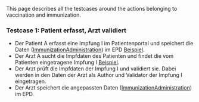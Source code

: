 This page describes all the testcases around the actions belonging to vaccination and immunization.

### Testcase 1: Patient erfasst, Arzt validiert

* Der Patient A erfasst eine Impfung I im Patientenportal und speichert die Daten ([ImmunizationAdministration](immunization-administration-document.html)) im EPD [Beispiel](Bundle-TC1-patient-immunizationadministration-example1.html).
* Der Arzt A sucht die Impfdaten des Patienten und findet die vom Patienten eingetragene Impfung I [Beispiel](Immunization-TC1-immunization-patient.html).
* Der Arzt prüft die Impfdaten der Impfung I und validiert sie. Dabei werden in den Daten der Arzt als Author und Validator der Impfung I eingetragen.
* Der Arzt speichert die angepassten Daten ([ImmunizationAdministration](immunization-administration-document.html)) im EPD.

